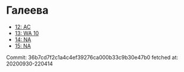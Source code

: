 # Галеева
- [12: AC](12.md)
- [13: WA 10](13.md)
- [14: NA](14.md)
- [15: NA](15.md)

Commit: 36b7cd7f2c1a4c4ef39276ca000b33c9b30e47b0
 fetched at: 20200930-220414
